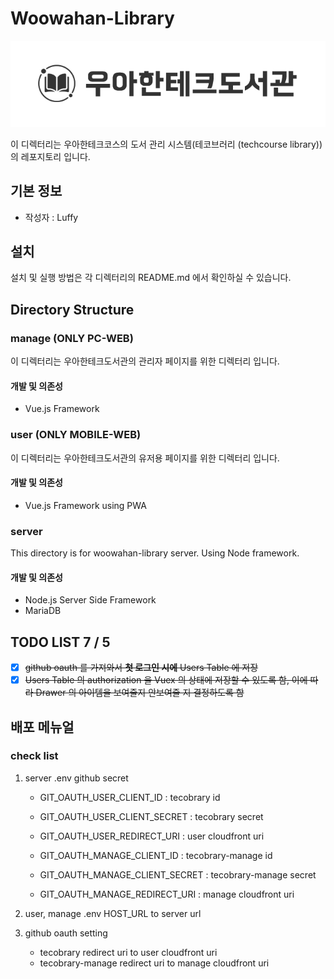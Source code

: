 # Woowahan-Library
![Alt text](https://raw.githubusercontent.com/MrKwon/woowahan-library/master/dark_logo.png)

이 디렉터리는 우아한테크코스의 도서 관리 시스템(테코브러리 (techcourse library))의 레포지토리 입니다.

## 기본 정보
* 작성자 : Luffy

## 설치

 설치 및 실행 방법은 각 디렉터리의 README.md 에서 확인하실 수 있습니다.

## Directory Structure
### manage (ONLY PC-WEB)
이 디렉터리는 우아한테크도서관의 관리자 페이지를 위한 디렉터리 입니다.

#### 개발 및 의존성
* Vue.js Framework

### user (ONLY MOBILE-WEB)
이 디렉터리는 우아한테크도서관의 유저용 페이지를 위한 디렉터리 입니다. 

#### 개발 및 의존성
* Vue.js Framework using PWA

### server
This directory is for woowahan-library server. Using Node framework.

#### 개발 및 의존성
* Node.js Server Side Framework
* MariaDB

## TODO LIST 7 / 5
- [x] ~~github oauth 를 가져와서 **첫 로그인 시에** Users Table 에 저장~~
- [x] ~~Users Table 의 authorization 을 Vuex 의 상태에 저장할 수 있도록 함, 이에 따라 Drawer 의 아이템을 보여줄지 안보여줄 지 결정하도록 함~~

## 배포 메뉴얼
### check list
1. server .env github secret
    - GIT_OAUTH_USER_CLIENT_ID : tecobrary id
    - GIT_OAUTH_USER_CLIENT_SECRET : tecobrary secret
    - GIT_OAUTH_USER_REDIRECT_URI : user cloudfront uri

    - GIT_OAUTH_MANAGE_CLIENT_ID : tecobrary-manage id
    - GIT_OAUTH_MANAGE_CLIENT_SECRET : tecobrary-manage secret
    - GIT_OAUTH_MANAGE_REDIRECT_URI : manage cloudfront uri

2. user, manage .env HOST_URL to server url

3. github oauth setting
    - tecobrary redirect uri to user cloudfront uri
    - tecobrary-manage redirect uri to manage cloudfront uri
